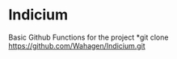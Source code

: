 # Indicium

Basic Github Functions for the project *git clone https://github.com/Wahagen/Indicium.git